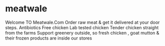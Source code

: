 # meatwale
Welcome TO Meatwale.Com Order raw meat &amp; get it delivered at your door steps. Antibiotics Free chicken  Lab tested chicken  Tender chicken straight from the farms Support greenery outside, so fresh chicken , goat mutton &amp; their frozen products are inside our stores

